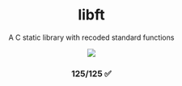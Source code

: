 
<h1 align="center" dir="auto">libft</h1>

<p align="center" dir="auto">A C static library with recoded standard functions</p>

<p align="center" dir="auto"><img src="https://user-images.githubusercontent.com/81205527/149165832-9344c9e5-6075-4268-b276-26b60efc5733.png" /></p>

<h3 align="center" dir="auto">125/125 ✅</h3>

